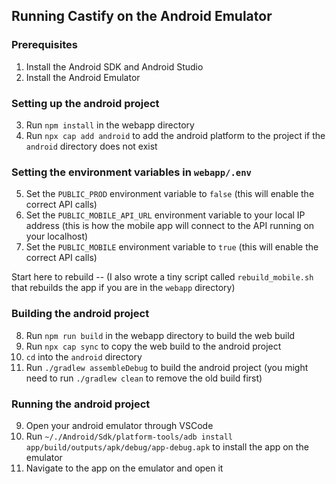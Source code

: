 ## Running Castify on the Android Emulator

### Prerequisites
1. Install the Android SDK and Android Studio
2. Install the Android Emulator

### Setting up the android project
3. Run `npm install` in the webapp directory
4. Run `npx cap add android` to add the android platform to the project if the `android` directory does not exist

### Setting the environment variables in `webapp/.env`
5. Set the `PUBLIC_PROD` environment variable to `false` (this will enable the correct API calls)
6. Set the `PUBLIC_MOBILE_API_URL` environment variable to your local IP address (this is how the mobile app will connect to the API running on your localhost)
7. Set the `PUBLIC_MOBILE` environment variable to `true` (this will enable the correct API calls)

Start here to rebuild -- (I also wrote a tiny script called `rebuild_mobile.sh` that rebuilds the app if you are in the `webapp` directory)

### Building the android project
8. Run `npm run build` in the webapp directory to build the web build
9. Run `npx cap sync` to copy the web build to the android project
10. `cd` into the `android` directory
11. Run `./gradlew assembleDebug` to build the android project (you might need to run `./gradlew clean` to remove the old build first)

### Running the android project
9. Open your android emulator through VSCode
10. Run `~/./Android/Sdk/platform-tools/adb install app/build/outputs/apk/debug/app-debug.apk` to install the app on the emulator
11. Navigate to the app on the emulator and open it

